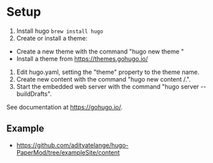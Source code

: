 # Setup
1. Install hugo `brew install hugo`
1. Create or install a theme:
  - Create a new theme with the command "hugo new theme <THEMENAME>"
  - Install a theme from https://themes.gohugo.io/
1. Edit hugo.yaml, setting the "theme" property to the theme name.
1. Create new content with the command "hugo new content <SECTIONNAME>/<FILENAME>.<FORMAT>".
1. Start the embedded web server with the command "hugo server --buildDrafts".

See documentation at https://gohugo.io/.

## Example
- https://github.com/adityatelange/hugo-PaperMod/tree/exampleSite/content

